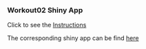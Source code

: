 ### Workout02 Shiny App

Click to see the [Instructions](https://github.com/ucb-stat133/stat133-hws/blob/master/2019-spring/workout02.pdf)

The corresponding shiny app can be find [here](https://xueqingzheng.shinyapps.io/workout02/)
